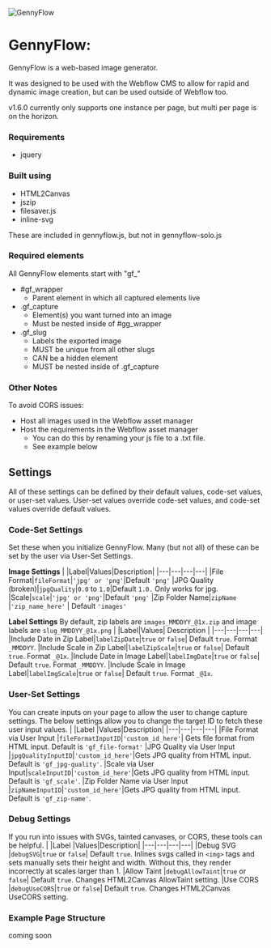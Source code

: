 ![GennyFlow](https://uploads-ssl.webflow.com/635d10016c0ae0f8c2546b8f/635d1e766c5db6e08eda2ee3_github.png)

# GennyFlow:
GennyFlow is a web-based image generator.

It was designed to be used with the Webflow CMS to allow for rapid and dynamic image creation, but can be used outside of Webflow too.

v1.6.0 currently only supports one instance per page, but multi per page is on the horizon.

### Requirements
 - jquery

### Built using
 - HTML2Canvas
 - jszip
 - filesaver.js
 - inline-svg
 
These are included in gennyflow.js, but not in gennyflow-solo.js

### Required elements
All GennyFlow elements start with "gf_"
 - #gf_wrapper
	 - Parent element in which all captured elements live
 - .gf_capture
	 - Element(s) you want turned into an image
	 - Must be nested inside of #gg_wrapper
 - .gf_slug
	 - Labels the exported image
	 - MUST be unique from all other slugs
	 - CAN be a hidden element
	 - MUST be nested inside of .gf_capture

### Other Notes
To avoid CORS issues:
 - Host all images used in the Webflow asset manager
 - Host the requirements in the Webflow asset manager
	 - You can do this by renaming your js file to a .txt file.
	 - See example below

## Settings
All of these settings can be defined by their default values, code-set values, or user-set values. User-set values override code-set values, and code-set values override default values. 

### Code-Set Settings
Set these when you initialize GennyFlow. Many (but not all) of these can be set by the user via User-Set Settings.

**Image Settings**
|   |Label|Values|Description| 
|---|---|---|---|
|File Format|`fileFormat`|`'jpg' or 'png'`|Default `'png'`
|JPG Quality (broken)|`jpgQuality`|`0.0` to `1.0`|Default `1.0.` Only works for jpg.
|Scale|`scale`|`'jpg' or 'png'`|Default `'png'`
|Zip Folder Name|`zipName`        |`'zip_name_here'`          | Default `'images'`

**Label Settings** 
By default, zip labels are `images_MMDDYY_@1x.zip` and image labels are `slug_MMDDYY_@1x.png`
|   |Label|Values| Description | 
|---|---|---|---|
|Include Date in Zip Label|`labelZipDate`|`true` or `false`| Default `true`. Format `_MMDDYY`.
|Include Scale in Zip Label|`labelZipScale`|`true` or `false`| Default `true`. Format `_@1x`.
|Include Date in Image Label|`labelImgDate`|`true` or `false`| Default `true`. Format `_MMDDYY`.
|Include Scale in Image Label|`labelImgScale`|`true` or `false`| Default `true`. Format `_@1x`.


### User-Set Settings
You can create inputs on your page to allow the user to change capture settings. The below settings allow you to change the target ID to fetch these user input values. 
|   |Label |Values|Description| 
|---|---|---|---|
|File Format via User Input	|`fileFormatInputID`|`'custom_id_here'`| Gets file format from HTML input. Default is `'gf_file-format'`
|JPG Quality via User Input	|`jpgQualityInputID`|`'custom_id_here'`|Gets JPG quality from HTML input. Default is `'gf_jpg-quality'`. 
|Scale via User Input|`scaleInputID`|`'custom_id_here'`|Gets JPG quality from HTML input. Default is `'gf_scale'`. 
|Zip Folder Name via User Input	|`zipNameInputID`|`'custom_id_here'`|Gets JPG quality from HTML input. Default is `'gf_zip-name'`. 

### Debug Settings
If you run into issues with SVGs, tainted canvases, or CORS, these tools can be helpful.
|   |Label |Values|Description| 
|---|---|---|---|
|Debug SVG	|`debugSVG`|`true` or `false`| Default `true`. Inlines svgs called in `<img>` tags and sets manually sets their height and width. Without this, they render incorrectly at scales larger than 1. 
|Allow Taint	|`debugAllowTaint`|`true` or `false`| Default `true`. Changes HTML2Canvas AllowTaint setting.
|Use CORS	|`debugUseCORS`|`true` or `false`| Default `true`. Changes HTML2Canvas UseCORS setting.

### Example Page Structure

coming soon
